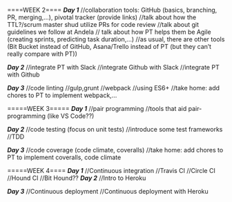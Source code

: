 ====WEEK 2====
_____Day 1_____
//collaboration tools: GitHub (basics, branching, PR, merging,…), pivotal tracker (provide links)
//talk about how the TTL?/scrum master shud utilize PRs for code review
//talk about git guidelines we follow at Andela
// talk about how PT helps them be Agile (creating sprints, predicting task duration,…)
//as usual, there are other tools (Bit Bucket instead of GitHub, Asana/Trello instead of PT (but they can’t really compare with PT))

_____Day 2_____
//integrate PT with Slack
//integrate Github with Slack
//integrate PT with Github

_____Day 3_____
//code linting
//gulp,grunt
//webpack
//using ES6+
//take home: add chores to PT to implement webpack,...

=====WEEK 3=====
_____Day 1_____
//pair programming
//tools that aid pair-programming (like VS Code??)

_____Day 2_____
//code testing (focus on unit tests)
//introduce some test frameworks
//TDD

_____Day 3_____
//code coverage (code climate, coveralls)
//take home: add chores to PT to implement coveralls, code climate

=====WEEK 4====
_____Day 1_____
//Continuous integration
//Travis CI
//Circle CI
//Hound CI
//Bit Hound??
_____Day 2_____
//Intro to Heroku 

_____Day 3_____
//Continuous deployment
//Continuous deployment with Heroku
